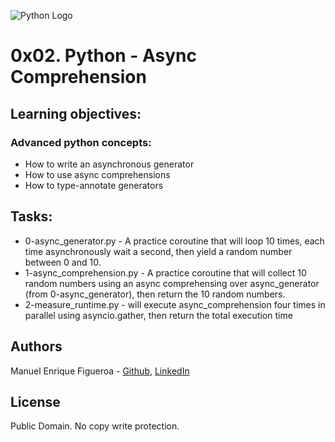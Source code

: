 ![Python Logo](https://www.pngall.com/wp-content/uploads/2016/05/Python-Logo-Free-Download-PNG.png)
# 0x02. Python - Async Comprehension


## Learning objectives: 
### Advanced python concepts:
* How to write an asynchronous generator
* How to use async comprehensions
* How to type-annotate generators

## Tasks:

* 0-async_generator.py - A practice coroutine that will loop 10 times, each time asynchronously wait a second, then yield a random number between 0 and 10.
* 1-async_comprehension.py - A practice coroutine that will collect 10 random numbers using an async comprehensing over async_generator (from 0-async_generator), then return the 10 random numbers.
* 2-measure_runtime.py -      will execute async_comprehension four times in parallel using asyncio.gather, then return the total execution time

## Authors
Manuel Enrique Figueroa - [Github](https://github.com/FicusCarica308), [LinkedIn](https://www.linkedin.com/in/manuel-figueroa-292216215)

## License
Public Domain. No copy write protection.
